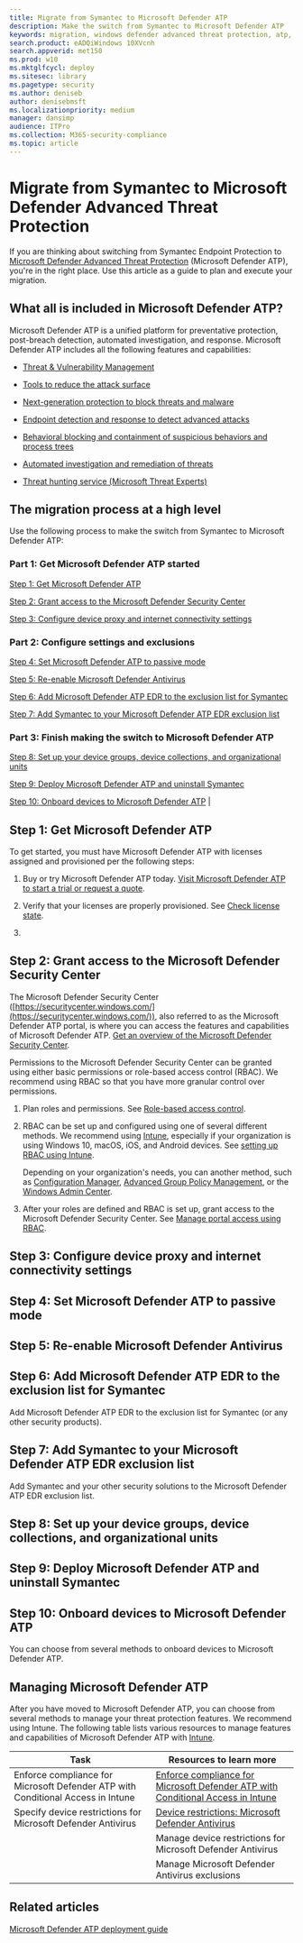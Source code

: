 ```yaml
---
title: Migrate from Symantec to Microsoft Defender ATP
description: Make the switch from Symantec to Microsoft Defender ATP
keywords: migration, windows defender advanced threat protection, atp, edr
search.product: eADQiWindows 10XVcnh
search.appverid: met150
ms.prod: w10
ms.mktglfcycl: deploy
ms.sitesec: library
ms.pagetype: security
ms.author: deniseb
author: denisebmsft
ms.localizationpriority: medium
manager: dansimp
audience: ITPro
ms.collection: M365-security-compliance 
ms.topic: article
---
```


# Migrate from Symantec to Microsoft Defender Advanced Threat Protection

If you are thinking about switching from Symantec Endpoint Protection to [Microsoft Defender Advanced Threat Protection](https://docs.microsoft.com/windows/security/threat-protection) (Microsoft Defender ATP), you're in the right place. Use this article as a guide to plan and execute your migration.  

## What all is included in Microsoft Defender ATP?

Microsoft Defender ATP is a unified platform for preventative protection, post-breach detection, automated investigation, and response. Microsoft Defender ATP includes all the following features and capabilities:

- [Threat & Vulnerability Management](https://docs.microsoft.com/windows/security/threat-protection/microsoft-defender-atp/next-gen-threat-and-vuln-mgt)

- [Tools to reduce the attack surface](https://docs.microsoft.com/windows/security/threat-protection/microsoft-defender-atp/overview-attack-surface-reduction)

- [Next-generation protection to block threats and malware](https://docs.microsoft.com/windows/security/threat-protection/windows-defender-antivirus/windows-defender-antivirus-in-windows-10)

- [Endpoint detection and response to detect advanced attacks](https://docs.microsoft.com/windows/security/threat-protection/microsoft-defender-atp/overview-endpoint-detection-response)

- [Behavioral blocking and containment of suspicious behaviors and process trees](https://docs.microsoft.com/windows/security/threat-protection/microsoft-defender-atp/behavioral-blocking-containment)

- [Automated investigation and remediation of threats](https://docs.microsoft.com/windows/security/threat-protection/microsoft-defender-atp/automated-investigations)

- [Threat hunting service (Microsoft Threat Experts)](https://docs.microsoft.com/windows/security/threat-protection/microsoft-defender-atp/microsoft-threat-experts)

## The migration process at a high level

Use the following process to make the switch from Symantec to Microsoft Defender ATP:

### Part 1: Get Microsoft Defender ATP started 

[Step 1: Get Microsoft Defender ATP](#step-1-get-microsoft-defender-atp)

[Step 2: Grant access to the Microsoft Defender Security Center](#step-2-grant-access-to-the-microsoft-defender-security-center)

[Step 3: Configure device proxy and internet connectivity settings](#step-3-configure-device-proxy-and-internet-connectivity-settings)

### Part 2: Configure settings and exclusions 

[Step 4: Set Microsoft Defender ATP to passive mode](#step-4-set-microsoft-defender-atp-to-passive-mode)

[Step 5: Re-enable Microsoft Defender Antivirus](#step-5-re-enable-microsoft-defender-antivirus)

[Step 6: Add Microsoft Defender ATP EDR to the exclusion list for Symantec](#step-6-add-microsoft-defender-atp-edr-to-the-exclusion-list-for-symantec)

[Step 7: Add Symantec to your Microsoft Defender ATP EDR exclusion list](#step-7-add-symantec-to-your-microsoft-defender-atp-edr-exclusion-list)

### Part 3: Finish making the switch to Microsoft Defender ATP

[Step 8: Set up your device groups, device collections, and organizational units](#step-8-set-up-your-device-groups-device-collections-and-organizational-units)

[Step 9: Deploy Microsoft Defender ATP and uninstall Symantec](#step-9-deploy-microsoft-defender-atp-and-uninstall-symantec)

[Step 10: Onboard devices to Microsoft Defender ATP](#step-10-onboard-devices-to-microsoft-defender-atp) |


## Step 1: Get Microsoft Defender ATP

To get started, you must have Microsoft Defender ATP with licenses assigned and provisioned per the following steps:

1. Buy or try Microsoft Defender ATP today. [Visit Microsoft Defender ATP to start a trial or request a quote](https://aka.ms/mdatp). 

2. Verify that your licenses are properly provisioned. See [Check license state](https://docs.microsoft.com/windows/security/threat-protection/microsoft-defender-atp/production-deployment#check-license-state).

3. 




## Step 2: Grant access to the Microsoft Defender Security Center

The Microsoft Defender Security Center ([https://securitycenter.windows.com/](https://securitycenter.windows.com/)), also referred to as the Microsoft Defender ATP portal, is where you can access the features and capabilities of Microsoft Defender ATP. [Get an overview of the Microsoft Defender Security Center](https://docs.microsoft.com/windows/security/threat-protection/microsoft-defender-atp/use).

Permissions to the Microsoft Defender Security Center can be granted using either basic permissions or role-based access control (RBAC). We recommend using RBAC so that you have more granular control over permissions.

1. Plan roles and permissions. See [Role-based access control](https://docs.microsoft.com/windows/security/threat-protection/microsoft-defender-atp/prepare-deployment#role-based-access-control).

2. RBAC can be set up and configured using one of several different methods. We recommend using [Intune](https://docs.microsoft.com/mem/intune/fundamentals/what-is-intune), especially if your organization is using Windows 10, macOS, iOS, and Android devices. See [setting up RBAC using Intune](https://docs.microsoft.com/mem/intune/fundamentals/role-based-access-control).

    Depending on your organization's needs, you can another method, such as [Configuration Manager](https://docs.microsoft.com/mem/configmgr/core/servers/deploy/configure/configure-role-based-administration), [Advanced Group Policy Management](https://docs.microsoft.com/microsoft-desktop-optimization-pack/agpm), or the [Windows Admin Center](https://docs.microsoft.com/windows-server/manage/windows-admin-center/overview). 

3. After your roles are defined and RBAC is set up, grant access to the Microsoft Defender Security Center. See [Manage portal access using RBAC](https://docs.microsoft.com/windows/security/threat-protection/microsoft-defender-atp/rbac).

## Step 3: Configure device proxy and internet connectivity settings



## Step 4: Set Microsoft Defender ATP to passive mode

## Step 5: Re-enable Microsoft Defender Antivirus

## Step 6: Add Microsoft Defender ATP EDR to the exclusion list for Symantec

Add Microsoft Defender ATP EDR to the exclusion list for Symantec (or any other security products).

## Step 7: Add Symantec to your Microsoft Defender ATP EDR exclusion list

Add Symantec and your other security solutions to the Microsoft Defender ATP EDR exclusion list.

## Step 8: Set up your device groups, device collections, and organizational units

## Step 9: Deploy Microsoft Defender ATP and uninstall Symantec

## Step 10: Onboard devices to Microsoft Defender ATP

You can choose from several methods to onboard devices to Microsoft Defender ATP. 

## Managing Microsoft Defender ATP

After you have moved to Microsoft Defender ATP, you can choose from several methods to manage your threat protection features. We recommend using Intune. The following table lists various resources to manage features and capabilities of Microsoft Defender ATP with [Intune](https://docs.microsoft.com/intune/fundamentals/what-is-intune).

|Task | Resources to learn more |
|---|---|
|Enforce compliance for Microsoft Defender ATP with Conditional Access in Intune |[Enforce compliance for Microsoft Defender ATP with Conditional Access in Intune](https://docs.microsoft.com/mem/intune/protect/advanced-threat-protection) | 
|Specify device restrictions for Microsoft Defender Antivirus |[Device restrictions: Microsoft Defender Antivirus](https://docs.microsoft.com/mem/intune/configuration/device-restrictions-windows-10#microsoft-defender-antivirus) |
| |Manage device restrictions for Microsoft Defender Antivirus |
| |Manage Microsoft Defender Antivirus exclusions |

## Related articles

[Microsoft Defender ATP deployment guide](https://docs.microsoft.com/windows/security/threat-protection/microsoft-defender-atp/deployment-phases)


